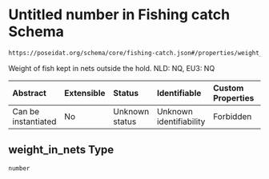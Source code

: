 # Untitled number in Fishing catch Schema

```txt
https://poseidat.org/schema/core/fishing-catch.json#/properties/weight_in_nets
```

Weight of fish kept in nets outside the hold. NLD: NQ, EU3: NQ

| Abstract            | Extensible | Status         | Identifiable            | Custom Properties | Additional Properties | Access Restrictions | Defined In                                                                    |
| :------------------ | :--------- | :------------- | :---------------------- | :---------------- | :-------------------- | :------------------ | :---------------------------------------------------------------------------- |
| Can be instantiated | No         | Unknown status | Unknown identifiability | Forbidden         | Allowed               | none                | [fishing-catch.json*](schemas/core/fishing-catch.json "open original schema") |

## weight_in_nets Type

`number`
